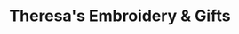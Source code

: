 ---
title: "Theresa's Embroidery & Gifts"
url: /florence/theresas-embroidery-und-gifts/
shop: Andenken
---